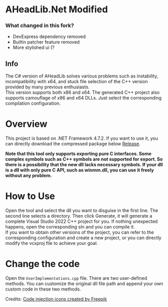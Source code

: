 # AHeadLib.Net Modified

### What changed in this fork?

- DevExpress dependency removed 
- Builtin patcher feature removed
- More stylished ui (? 



## Info

The C# version of AHeadLib solves various problems such as instability, incompatibility with x64, and stuck file selection of the C++ version provided by many previous enthusiasts.    
This version supports both x86 and x64. The generated C++ project also supports camouflage of x86 and x64 DLLs. Just select the corresponding compilation configuration.  

# Overview
This project is based on .NET Framework 4.7.2. If you want to use it, you can directly download the compressed package below [Release](https://github.com/bodong1987/AHeadLib.Net/releases). 

**Note that this tool only supports exporting pure C interfaces. Some complex symbols such as C++ symbols are not supported for export. So there is a possibility that the new dll lacks necessary symbols. If your dll is a dll with only pure C API, such as winmm.dll, you can use it freely without any problem.**  

# How to Use
Open the tool and select the dll you want to disguise in the first line.
The second line selects a directory. Then click Generate, it will generate a complete Visual Studio 2022 C++ project for you. If nothing unexpected happens, open the corresponding sln and you can compile it.  
If you want to obtain other versions of the project, you can refer to the corresponding configuration and create a new project, or you can directly modify the vcxproj file to achieve your goal.   

# Change the code
Open the `UserImplementations.cpp` file. There are two user-defined methods. You can customize the original dll file path and append your own custom code in these two methods.  



Credits: [Code injection icons created by Freepik](https://www.flaticon.com/free-icons/code-injection)
